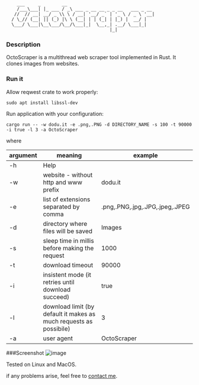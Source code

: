 ```
    ___     _        __                                
    /___\___| |_ ___ / _\ ___ _ __ __ _ _ __   ___ _ __ 
   //  // __| __/ _ \\ \ / __| '__/ _` | '_ \ / _ \ '__|
  / \_// (__| || (_) |\ \ (__| | | (_| | |_) |  __/ |   
  \___/ \___|\__\___/\__/\___|_|  \__,_| .__/ \___|_|   
                                       |_|              
```    
### Description
OctoScraper is a multithread web scraper tool implemented in Rust. It clones images from websites.

### Run it

Allow reqwest crate to work properly:
```
sudo apt install libssl-dev
```
Run application with your configuration:
```
cargo run -- -w dodu.it -e .png,.PNG -d DIRECTORY_NAME -s 100 -t 90000 -i true -l 3 -a OctoScraper
```
where 

 | argument | meaning                                           | example                  |
 -----------|---------------------------------------------------|--------------------------|
 | -h       |Help                                               |
 | -w       |website - without http and www prefix              |  dodu.it|
 | -e       |list of extensions separated by comma              | .png,.PNG,.jpg,.JPG,.jpeg,.JPEG|
 | -d       |directory where files will be saved                | Images|
 | -s       |sleep time in millis before making the request     | 1000|
 | -t       |download timeout                                   | 90000|
 | -i       |insistent mode (it retries until download succeed) | true|
 | -l       |download limit (by default it makes as much requests as possibile) | 3|
 | -a       |user agent                                         | OctoScraper|


###Screenshot
![image](https://user-images.githubusercontent.com/6343630/228825507-d5978904-7cfd-4238-af8d-242a6b120ada.png)





Tested on Linux and MacOS.

if any problems arise, feel free to [contact me](https://andre-i.dev/#contactme).

